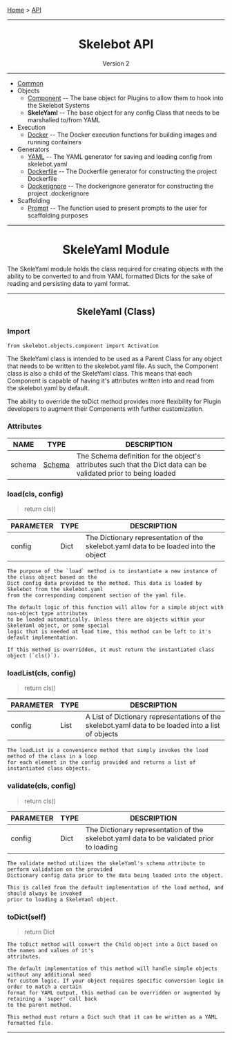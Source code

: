 [Home](../index.md) > [API](../api.md)

---

<h1 align='center'>Skelebot API</h1>
<div align='center'>Version 2</div>

---

- [Common](common.md)
- Objects
  - [Component](component.md) -- The base object for Plugins to allow them to hook into the Skelebot Systems
  - **SkeleYaml** -- The base object for any config Class that needs to be marshalled to/from YAML
- Execution
  - [Docker](docker.md) -- The Docker execution functions for building images and running containers
- Generators
  - [YAML](yaml.md) -- The YAML generator for saving and loading config from skelebot.yaml
  - [Dockerfile](dockerfile.md) -- The Dockerfile generator for constructing the project Dockerfile
  - [Dockerignore](dockerignore.md) -- The dockerignore generator for constructing the project .dockerignore
- Scaffolding
  - [Prompt](prompt.md) -- The function used to present prompts to the user for scaffolding purposes

---

<h1 align='center'>SkeleYaml Module</h1>

The SkeleYaml module holds the class required for creating objects with the ability to be converted
to and from YAML formatted Dicts for the sake of reading and persisting data to yaml format.

---

<h2 align='center'>SkeleYaml (Class)</h2>

<h3 align='left'>Import</h3>

```
from skelebot.objects.component import Activation
```

The SkeleYaml class is intended to be used as a Parent Class for any object that needs to be
written to the skelebot.yaml file. As such, the Component class is also a child of the SkeleYaml
class. This means that each Component is capable of having it's attributes written into and read
from the skelebot.yaml by default.

The ability to override the toDict method provides more flexibility for Plugin developers to
augment their Components with further customization.

<h3 align='left'>Attributes</h3>

| NAME   | TYPE                                         | DESCRIPTION                                                                                                      |
|--------|----------------------------------------------|------------------------------------------------------------------------------------------------------------------|
| schema | [Schema](https://github.com/keleshev/schema) | The Schema definition for the object's attributes such that the Dict data can be validated prior to being loaded |

<h3 align='left'>load(cls, config)</h3>

> return cls()

| PARAMETER | TYPE | DESCRIPTION                                                                          |
|-----------|------|--------------------------------------------------------------------------------------|
| config    | Dict | The Dictionary representation of the skelebot.yaml data to be loaded into the object |

```
The purpose of the `load` method is to instantiate a new instance of the class object based on the
Dict config data provided to the method. This data is loaded by Skelebot from the skelebot.yaml
from the corresponding component section of the yaml file.

The default logic of this function will allow for a simple object with non-object type attributes
to be loaded automatically. Unless there are objects within your SkeleYaml object, or some special
logic that is needed at load time, this method can be left to it's default implementation.

If this method is overridden, it must return the instantiated class object (`cls()`).
```

<h3 align='left'>loadList(cls, config)</h3>

> return cls()

| PARAMETER | TYPE | DESCRIPTION                                                                                        |
|-----------|------|----------------------------------------------------------------------------------------------------|
| config    | List | A List of Dictionary representations of the skelebot.yaml data to be loaded into a list of objects |

```
The loadList is a convenience method that simply invokes the load method of the class in a loop
for each element in the config provided and returns a list of instantiated class objects.
```

<h3 align='left'>validate(cls, config)</h3>

> return cls()

| PARAMETER | TYPE | DESCRIPTION                                                                              |
|-----------|------|------------------------------------------------------------------------------------------|
| config    | Dict | The Dictionary representation of the skelebot.yaml data to be validated prior to loading |

```
The validate method utilizes the skeleYaml's schema attribute to perform validation on the provided
Dictionary config data prior to the data being loaded into the object.

This is called from the default implementation of the load method, and should always be invoked
prior to loading a SkeleYaml object.
```

<h3 align='left'>toDict(self)</h3>

> return Dict

```
The toDict method will convert the Child object into a Dict based on the names and values of it's
attributes.

The default implementation of this method will handle simple objects without any additional need
for custom logic. If your object requires specific conversion logic in order to match a certain
format for YAML output, this method can be overridden or augmented by retaining a 'super' call back
to the parent method.

This method must return a Dict such that it can be written as a YAML formatted file.
```

---
